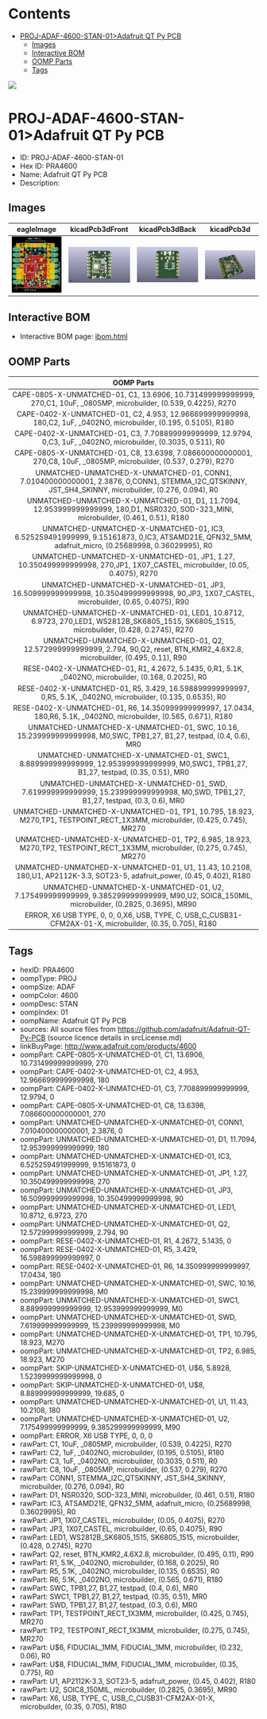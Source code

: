 



Contents
========

* [PROJ-ADAF-4600-STAN-01>Adafruit QT Py PCB](#proj-adaf-4600-stan-01adafruit-qt-py-pcb)
	* [Images](#images)
	* [Interactive BOM](#interactive-bom)
	* [OOMP Parts](#oomp-parts)
	* [Tags](#tags)
  
![][im]
# PROJ-ADAF-4600-STAN-01>Adafruit QT Py PCB

- ID: PROJ-ADAF-4600-STAN-01
- Hex ID: PRA4600
- Name: Adafruit QT Py PCB
- Description: 

## Images
  
  

|eagleImage|kicadPcb3dFront|kicadPcb3dBack|kicadPcb3d|
| :---: | :---: | :---: | :---: |
|[![eagleImage](eagleImage_140.png)](eagleImage_600.png)|[![kicadPcb3dFront](kicadPcb3dFront_140.png)](kicadPcb3dFront_600.png)|[![kicadPcb3dBack](kicadPcb3dBack_140.png)](kicadPcb3dBack_600.png)|[![kicadPcb3d](kicadPcb3d_140.png)](kicadPcb3d_600.png)|

## Interactive BOM

- Interactive BOM page: [ibom.html](kicad/bom/ibom.html)

## OOMP Parts
  

|OOMP Parts|
| :---: |
|CAPE-0805-X-UNMATCHED-01, C1, 13.6906, 10.731499999999999, 270,C1, 10uF, _0805MP, microbuilder, (0.539, 0.4225), R270|
|CAPE-0402-X-UNMATCHED-01, C2, 4.953, 12.966699999999998, 180,C2, 1uF, _0402NO, microbuilder, (0.195, 0.5105), R180|
|CAPE-0402-X-UNMATCHED-01, C3, 7.708899999999999, 12.9794, 0,C3, 1uF, _0402NO, microbuilder, (0.3035, 0.511), R0|
|CAPE-0805-X-UNMATCHED-01, C8, 13.6398, 7.086600000000001, 270,C8, 10uF, _0805MP, microbuilder, (0.537, 0.279), R270|
|UNMATCHED-UNMATCHED-X-UNMATCHED-01, CONN1, 7.010400000000001, 2.3876, 0,CONN1, STEMMA_I2C_QTSKINNY, JST_SH4_SKINNY, microbuilder, (0.276, 0.094), R0|
|UNMATCHED-UNMATCHED-X-UNMATCHED-01, D1, 11.7094, 12.953999999999999, 180,D1, NSR0320, SOD-323_MINI, microbuilder, (0.461, 0.51), R180|
|UNMATCHED-UNMATCHED-X-UNMATCHED-01, IC3, 6.525259491999999, 9.15161873, 0,IC3, ATSAMD21E, QFN32_5MM, adafruit_micro, (0.25689998, 0.36029995), R0|
|UNMATCHED-UNMATCHED-X-UNMATCHED-01, JP1, 1.27, 10.350499999999998, 270,JP1, 1X07_CASTEL, microbuilder, (0.05, 0.4075), R270|
|UNMATCHED-UNMATCHED-X-UNMATCHED-01, JP3, 16.509999999999998, 10.350499999999998, 90,JP3, 1X07_CASTEL, microbuilder, (0.65, 0.4075), R90|
|UNMATCHED-UNMATCHED-X-UNMATCHED-01, LED1, 10.8712, 6.9723, 270,LED1, WS2812B_SK6805_1515, SK6805_1515, microbuilder, (0.428, 0.2745), R270|
|UNMATCHED-UNMATCHED-X-UNMATCHED-01, Q2, 12.572999999999999, 2.794, 90,Q2, reset, BTN_KMR2_4.6X2.8, microbuilder, (0.495, 0.11), R90|
|RESE-0402-X-UNMATCHED-01, R1, 4.2672, 5.1435, 0,R1, 5.1K, _0402NO, microbuilder, (0.168, 0.2025), R0|
|RESE-0402-X-UNMATCHED-01, R5, 3.429, 16.598899999999997, 0,R5, 5.1K, _0402NO, microbuilder, (0.135, 0.6535), R0|
|RESE-0402-X-UNMATCHED-01, R6, 14.350999999999997, 17.0434, 180,R6, 5.1K, _0402NO, microbuilder, (0.565, 0.671), R180|
|UNMATCHED-UNMATCHED-X-UNMATCHED-01, SWC, 10.16, 15.239999999999998, M0,SWC, TPB1,27, B1,27, testpad, (0.4, 0.6), MR0|
|UNMATCHED-UNMATCHED-X-UNMATCHED-01, SWC1, 8.889999999999999, 12.953999999999999, M0,SWC1, TPB1,27, B1,27, testpad, (0.35, 0.51), MR0|
|UNMATCHED-UNMATCHED-X-UNMATCHED-01, SWD, 7.619999999999999, 15.239999999999998, M0,SWD, TPB1,27, B1,27, testpad, (0.3, 0.6), MR0|
|UNMATCHED-UNMATCHED-X-UNMATCHED-01, TP1, 10.795, 18.923, M270,TP1, TESTPOINT_RECT_1X3MM, microbuilder, (0.425, 0.745), MR270|
|UNMATCHED-UNMATCHED-X-UNMATCHED-01, TP2, 6.985, 18.923, M270,TP2, TESTPOINT_RECT_1X3MM, microbuilder, (0.275, 0.745), MR270|
|UNMATCHED-UNMATCHED-X-UNMATCHED-01, U1, 11.43, 10.2108, 180,U1, AP2112K-3.3, SOT23-5, adafruit_power, (0.45, 0.402), R180|
|UNMATCHED-UNMATCHED-X-UNMATCHED-01, U2, 7.175499999999999, 9.385299999999999, M90,U2, SOIC8_150MIL, microbuilder, (0.2825, 0.3695), MR90|
|ERROR, X6 USB TYPE, 0, 0, 0,X6, USB, TYPE, C, USB_C_CUSB31-CFM2AX-01-X, microbuilder, (0.35, 0.705), R180|

## Tags

- hexID: PRA4600
- oompType: PROJ
- oompSize: ADAF
- oompColor: 4600
- oompDesc: STAN
- oompIndex: 01
- oompName: Adafruit QT Py PCB
- sources: All source files from https://github.com/adafruit/Adafruit-QT-Py-PCB (source licence details in srcLicense.md)
- linkBuyPage: http://www.adafruit.com/products/4600
- oompPart: CAPE-0805-X-UNMATCHED-01, C1, 13.6906, 10.731499999999999, 270
- oompPart: CAPE-0402-X-UNMATCHED-01, C2, 4.953, 12.966699999999998, 180
- oompPart: CAPE-0402-X-UNMATCHED-01, C3, 7.708899999999999, 12.9794, 0
- oompPart: CAPE-0805-X-UNMATCHED-01, C8, 13.6398, 7.086600000000001, 270
- oompPart: UNMATCHED-UNMATCHED-X-UNMATCHED-01, CONN1, 7.010400000000001, 2.3876, 0
- oompPart: UNMATCHED-UNMATCHED-X-UNMATCHED-01, D1, 11.7094, 12.953999999999999, 180
- oompPart: UNMATCHED-UNMATCHED-X-UNMATCHED-01, IC3, 6.525259491999999, 9.15161873, 0
- oompPart: UNMATCHED-UNMATCHED-X-UNMATCHED-01, JP1, 1.27, 10.350499999999998, 270
- oompPart: UNMATCHED-UNMATCHED-X-UNMATCHED-01, JP3, 16.509999999999998, 10.350499999999998, 90
- oompPart: UNMATCHED-UNMATCHED-X-UNMATCHED-01, LED1, 10.8712, 6.9723, 270
- oompPart: UNMATCHED-UNMATCHED-X-UNMATCHED-01, Q2, 12.572999999999999, 2.794, 90
- oompPart: RESE-0402-X-UNMATCHED-01, R1, 4.2672, 5.1435, 0
- oompPart: RESE-0402-X-UNMATCHED-01, R5, 3.429, 16.598899999999997, 0
- oompPart: RESE-0402-X-UNMATCHED-01, R6, 14.350999999999997, 17.0434, 180
- oompPart: UNMATCHED-UNMATCHED-X-UNMATCHED-01, SWC, 10.16, 15.239999999999998, M0
- oompPart: UNMATCHED-UNMATCHED-X-UNMATCHED-01, SWC1, 8.889999999999999, 12.953999999999999, M0
- oompPart: UNMATCHED-UNMATCHED-X-UNMATCHED-01, SWD, 7.619999999999999, 15.239999999999998, M0
- oompPart: UNMATCHED-UNMATCHED-X-UNMATCHED-01, TP1, 10.795, 18.923, M270
- oompPart: UNMATCHED-UNMATCHED-X-UNMATCHED-01, TP2, 6.985, 18.923, M270
- oompPart: SKIP-UNMATCHED-X-UNMATCHED-01, U$6, 5.8928, 1.5239999999999998, 0
- oompPart: SKIP-UNMATCHED-X-UNMATCHED-01, U$8, 8.889999999999999, 19.685, 0
- oompPart: UNMATCHED-UNMATCHED-X-UNMATCHED-01, U1, 11.43, 10.2108, 180
- oompPart: UNMATCHED-UNMATCHED-X-UNMATCHED-01, U2, 7.175499999999999, 9.385299999999999, M90
- oompPart: ERROR, X6 USB TYPE, 0, 0, 0
- rawPart: C1, 10uF, _0805MP, microbuilder, (0.539, 0.4225), R270
- rawPart: C2, 1uF, _0402NO, microbuilder, (0.195, 0.5105), R180
- rawPart: C3, 1uF, _0402NO, microbuilder, (0.3035, 0.511), R0
- rawPart: C8, 10uF, _0805MP, microbuilder, (0.537, 0.279), R270
- rawPart: CONN1, STEMMA_I2C_QTSKINNY, JST_SH4_SKINNY, microbuilder, (0.276, 0.094), R0
- rawPart: D1, NSR0320, SOD-323_MINI, microbuilder, (0.461, 0.51), R180
- rawPart: IC3, ATSAMD21E, QFN32_5MM, adafruit_micro, (0.25689998, 0.36029995), R0
- rawPart: JP1, 1X07_CASTEL, microbuilder, (0.05, 0.4075), R270
- rawPart: JP3, 1X07_CASTEL, microbuilder, (0.65, 0.4075), R90
- rawPart: LED1, WS2812B_SK6805_1515, SK6805_1515, microbuilder, (0.428, 0.2745), R270
- rawPart: Q2, reset, BTN_KMR2_4.6X2.8, microbuilder, (0.495, 0.11), R90
- rawPart: R1, 5.1K, _0402NO, microbuilder, (0.168, 0.2025), R0
- rawPart: R5, 5.1K, _0402NO, microbuilder, (0.135, 0.6535), R0
- rawPart: R6, 5.1K, _0402NO, microbuilder, (0.565, 0.671), R180
- rawPart: SWC, TPB1,27, B1,27, testpad, (0.4, 0.6), MR0
- rawPart: SWC1, TPB1,27, B1,27, testpad, (0.35, 0.51), MR0
- rawPart: SWD, TPB1,27, B1,27, testpad, (0.3, 0.6), MR0
- rawPart: TP1, TESTPOINT_RECT_1X3MM, microbuilder, (0.425, 0.745), MR270
- rawPart: TP2, TESTPOINT_RECT_1X3MM, microbuilder, (0.275, 0.745), MR270
- rawPart: U$6, FIDUCIAL_1MM, FIDUCIAL_1MM, microbuilder, (0.232, 0.06), R0
- rawPart: U$8, FIDUCIAL_1MM, FIDUCIAL_1MM, microbuilder, (0.35, 0.775), R0
- rawPart: U1, AP2112K-3.3, SOT23-5, adafruit_power, (0.45, 0.402), R180
- rawPart: U2, SOIC8_150MIL, microbuilder, (0.2825, 0.3695), MR90
- rawPart: X6, USB, TYPE, C, USB_C_CUSB31-CFM2AX-01-X, microbuilder, (0.35, 0.705), R180



[im]: kicadPcb3d_450.png

